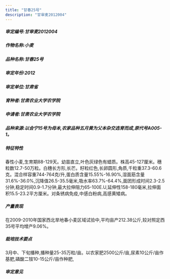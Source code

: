 ```yaml
---
title: "甘春25号"
description: "甘审麦2012004"
---
```

##### 审定编号:甘审麦2012004

##### 作物名称:小麦

##### 品种名称:甘春25号

##### 审定年份:2012

##### 审定单位:甘肃省

##### 育种者:甘肃农业大学农学院

##### 申请者:甘肃农业大学农学院

##### 品种来源:以会宁15号为母本,农家品种五月黄为父本杂交选育而成,原代号A005-1。

##### 特征特性
春性小麦,生育期88-129天。幼苗直立,叶色灰绿色有蜡质。株高45-127厘米。穗粒数12.7-50万粒。白穗长方形,长芒。籽粒红色,长卵圆形,角质,千粒重37.3-60.6克。混合样容重744-764克/升,蛋白质含量15.55%-16.90%,湿面筋含量31.6%-36.0%,沉降值26.5-35.5毫米,吸水率63.7%-64.4%,面团形成时间2.3-2.5分钟,稳定时间0.9-1.7分钟,最大拉伸阻力65-100E.U,延伸性158-180毫米,拉伸面积15.5-23.2平方厘米。对条锈病免疫,中感白粉病,高感黄矮病。

##### 产量表现
在2009-2010年国家西北旱地春小麦区域试验中,平均亩产212.38公斤,较对照定西35号平均增产9.06%。 

##### 栽培技术要点
3月中、下旬播种,播种量25-35万粒/亩。以农家肥2500公斤/亩,尿素10公斤/亩作基肥,磷酸二铵10-15公斤/亩作种肥, 

##### 审定意见

